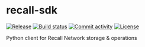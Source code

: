 # recall-sdk

[![Release](https://img.shields.io/github/v/release/dtbuchholz/recall-sdk)](https://img.shields.io/github/v/release/dtbuchholz/recall-sdk)
[![Build status](https://img.shields.io/github/actions/workflow/status/dtbuchholz/recall-sdk/main.yml?branch=main)](https://github.com/dtbuchholz/recall-sdk/actions/workflows/main.yml?query=branch%3Amain)
[![Commit activity](https://img.shields.io/github/commit-activity/m/dtbuchholz/recall-sdk)](https://img.shields.io/github/commit-activity/m/dtbuchholz/recall-sdk)
[![License](https://img.shields.io/github/license/dtbuchholz/recall-sdk)](https://img.shields.io/github/license/dtbuchholz/recall-sdk)

Python client for Recall Network storage & operations
